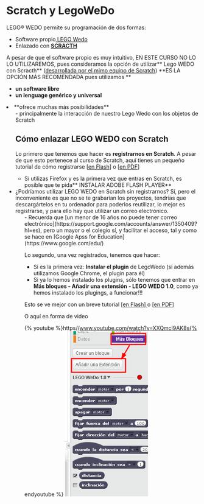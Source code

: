 
# Scratch y LegoWeDo

LEGO® WEDO permite su programación de dos formas:

- Software propio[ LEGO Wedo](http://www.ro-botica.com/Producto/Software-LEGO-Education-WeDo-y-12-actividades/)
- Enlazado con [**SCRACTH**](https://scratch.mit.edu/)

A pesar de que el software propio es muy intuitivo, EN ESTE CURSO NO LO LO UTILIZAREMOS, pues consideramos la opción de utilizar** Lego WEDO con Scracth** ([desarrollada por el mimo equipo de Scratch](http://scratched.gse.harvard.edu/resources/wedo-and-scratch)) **ES LA OPCIÓN MÁS RECOMENDADA pues utilizamos **

- **un software libre**
- **un lenguage genérico y universal**
<li>**ofrece muchas más posibilidades**
<ul>
- principalmente la interacción de nuestro Lego Wedo con los objetos de Scratch

## Cómo enlazar LEGO WEDO con Scratch

Lo primero que tenemos que hacer es **registrarnos en Scratch**. A pesar de que esto pertenece al curso de Scratch, aquí tienes un pequeño tutorial de cómo registrarse [[en Flash](http://aularagon.catedu.es/materialesaularagon2013/LegoWedo/Videos/RegistrarseScratch.htm)] o [[en PDF](http://aularagon.catedu.es/materialesaularagon2013/LegoWedo/Videos/RegistraseScractch.pdf)]

- Si utilizas Firefox y es la primera vez que entras en Scratch, es posible que te pida** INSTALAR ADOBE FLASH PLAYER**
<li>¿Podríamos utilizar LEGO WEDO en Scratch sin registrarnos? Sí, pero el inconveniente es que no se te grabarían los proyectos, tendrías que descargártelos en tu ordenador para poderlos reutilizar, lo mejor es registrarse, y para ello hay que utilizar un correo electrónico.
<ul>
- Recuerda que [un menor de 16 años no puede tener correo electrónico](https://support.google.com/accounts/answer/1350409?hl=es), pero un mayor o el colegio sí, y facilitar el acceso, tal y como se hace en [Google Apss for Education](https://www.google.com/edu/)

Lo segundo, una vez registrados, tenemos que hacer:

- Si es la primera vez: **Instalar el plugin** de LegoWedo (si además utilizamos Google Chrome, el plugin para él) 
- Si ya lo hemos instalado los plugins, sólo tenemos que entrar en **Más bloques - Añadir una extensión** **- LEGO WEDO 1.0**, como ya hemos instalado los plugings, a funcionar!!!

Esto se ve mejor con un breve tutorial [[en Flash] ](http://aularagon.catedu.es/materialesaularagon2013/LegoWedo/Videos/Lego-wedo.htm)o [[en PDF](http://aularagon.catedu.es/materialesaularagon2013/LegoWedo/Videos/Lego-wedo.pdf)]

O aquí en forma de video

{% youtube %}https//www.youtube.com/watch?v=XXQmcl9AK8s{% endyoutube %}
![](img/legowedoscratch1.png)
